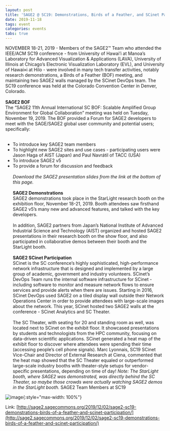 ```yaml
---
layout: post
title: 'SAGE2 @ SC19: Demonstrations, Birds of a Feather, and SCinet Participation'
date: 2019-11-18
tags: event
categories: events
tabs: true
---
```


NOVEMBER 18-21, 2019 - Members of the SAGE2&trade; Team who attended the IEEE/ACM SC19 conference - from University of Hawai&rsquo;i at Manoa&rsquo;s Laboratory for Advanced Visualization & Applications (LAVA), University of Illinois at Chicago&rsquo;s Electronic Visualization Laboratory (EVL), and University of Hawai&raquo;i at Hilo - were involved in many tech transfer activities, notably research demonstrations, a Birds of a Feather (BOF) meeting, and maintaining  two SAGE2 walls managed by the SCinet DevOps team. The SC19 conference was held at the Colorado Convention Center in Denver, Colorado.<br><br>
<strong>SAGE2 BOF</strong><br>
The &ldquo;SAGE2 11th Annual International SC BOF: Scalable Amplified Group Environment for Global Collaboration&rdquo; meeting was held on Tuesday, November 19, 2019. The BOF provided a Forum for SAGE2 developers to meet with the SAGE/SAGE2 global user community and potential users; specifically:<br><br>
- To introduce key SAGE2 team members<br>
- To highlight new SAGE2 sites and use cases - participating users were Jason Haga of AIST (Japan) and Paul Navrátil of TACC (USA)<br>
- To introduce SAGE2 v5<br>
- To provide a forum for discussion and feedback<br><br>
<i>Download the SAGE2 presentation slides from the link at the bottom of this page.</i><br><br>
<strong>SAGE2 Demonstrations</strong><br>
SAGE2 demonstrations took place in the StarLight research booth on the exhibition floor, November 18-21, 2019.  Booth attendees saw firsthand SAGE2 v5&rsquo;s many new and advanced features, and talked with the key developers.<br><br>
In addition, SAGE2 partners from Japan&rsquo;s National Institute of Advanced Industrial Science and Technology (AIST) organized and hosted SAGE2 presentations in their research booth on the show floor, and also participated in collaborative demos between their booth and the StarLight booth.<br><br>
<strong>SAGE2 SCinet Participation</strong><br>
SCinet is the SC conference&rsquo;s highly sophisticated, high-performance network infrastructure that is designed and implemented by a large group of academic, government and industry volunteers. SCinet&rsquo;s DevOps Team runs the internal software infrastructure for SCinet - including software to monitor and measure network flows to ensure services and provide alerts when there are issues. Starting in 2016, SCinet DevOps used SAGE2 on a tiled display wall outside their Network Operations Center in order to provide attendees with large-scale images about the network. This year, SCinet hosted two SAGE2 walls at the conference - SCinet Analytics and SC Theater.<br><br>
The SC Theater, with seating for 20 and standing room as well, was located next to SCinet on the exhibit floor. It showcased presentations by students and technologists from the HPC community, focusing on data-driven scientific applications. SCinet generated a heat map of the exhibit floor to discover where attendees were spending their time (accessing people&rsquo;s cell phone signals). Marc Lyonnais, SC19 SCinet Vice-Chair and Director of External Research at Ciena, commented that the heat map showed that the SC Theater equaled or outperformed large-scale industry booths with theater-style setups for vendor-specific presentations, depending on time of day! <i>Note: The StarLight booth, where SAGE2 was demonstrated, was directly behind the SC Theater, so maybe those crowds were actually watching SAGE2 demos in the StarLight booth.</i>
SAGE2 Team Members at SC19

![image](https://www.evl.uic.edu/output/originals/sc19-group-photo.jpg-srcw.jpg){:style="max-width: 100%"}


Link: [http://sage2.sagecommons.org/2019/12/02/sage2-sc19-demonstrations-birds-of-a-feather-and-scinet-participation/](http://sage2.sagecommons.org/2019/12/02/sage2-sc19-demonstrations-birds-of-a-feather-and-scinet-participation/)
